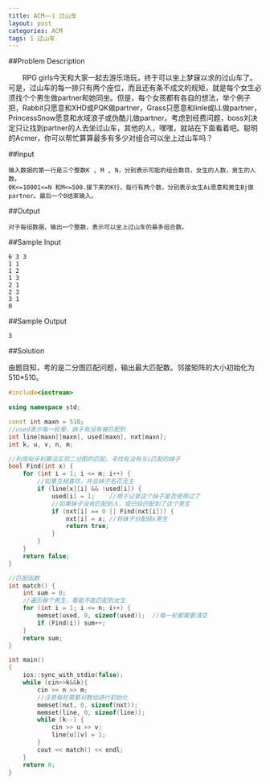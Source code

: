 ```yaml
---
title: ACM——1 过山车
layout: post
categories: ACM
tags: 1 过山车
---
```

##Problem Description

&emsp;&emsp;RPG girls今天和大家一起去游乐场玩，终于可以坐上梦寐以求的过山车了。可是，过山车的每一排只有两个座位，而且还有条不成文的规矩，就是每个女生必须找个个男生做partner和她同坐。但是，每个女孩都有各自的想法，举个例子把，Rabbit只愿意和XHD或PQK做partner，Grass只愿意和linle或LL做partner，PrincessSnow愿意和水域浪子或伪酷儿做partner。考虑到经费问题，boss刘决定只让找到partner的人去坐过山车，其他的人，嘿嘿，就站在下面看着吧。聪明的Acmer，你可以帮忙算算最多有多少对组合可以坐上过山车吗？

##Input

```
输入数据的第一行是三个整数K , M , N，分别表示可能的组合数目，女生的人数，男生的人数。
0K<=10001<=N 和M<=500.接下来的K行，每行有两个数，分别表示女生Ai愿意和男生Bj做partner。最后一个0结束输入。
```

##Output

```
对于每组数据，输出一个整数，表示可以坐上过山车的最多组合数。
```

##Sample Input

```
6 3 3
1 1
1 2
1 3
2 1
2 3
3 1
0
```

##Sample Output

```
3
```

##Solution

由题目知，考的是二分图匹配问题，输出最大匹配数。邻接矩阵的大小初始化为510*510。


```c++
#include<iostream>

using namespace std;

const int maxn = 510;
//used表示每一轮里，妹子有没有被匹配到
int line[maxn][maxn], used[maxn], nxt[maxn];
int k, u, v, n, m;

//利用匈牙利算法实现二分图的匹配，寻找有没有与i匹配的妹子
bool Find(int x) {
	for (int i = 1; i <= m; i++) {
		//如果互相喜欢，并且妹子名花无主
		if (line[x][i] && !used[i]) {
			used[i] = 1;	//用于记录这个妹子是否使用过了
			//如果妹子没有匹配到人，或已经匹配到了这个男生
			if (nxt[i] == 0 || Find(nxt[i])) {
				nxt[i] = x;	//将妹子分配给x男生
				return true;
			}
		}
	}
	return false;
}

//匹配函数
int match() {
	int sum = 0;
	//遍历每个男生，看能不能匹配到女生
	for (int i = 1; i <= n; i++) {
		memset(used, 0, sizeof(used));	//每一轮都需要清空
		if (Find(i)) sum++;
	}
	return sum;
}

int main()
{
	ios::sync_with_stdio(false);
	while (cin>>k&&k){
		cin >> n >> m;
		//注意每轮需要对数组进行初始化
		memset(nxt, 0, sizeof(nxt));
		memset(line, 0, sizeof(line));
		while (k--) {
			cin >> u >> v;
			line[u][v] = 1;
		}
		cout << match() << endl;
	}
	return 0;
}

```